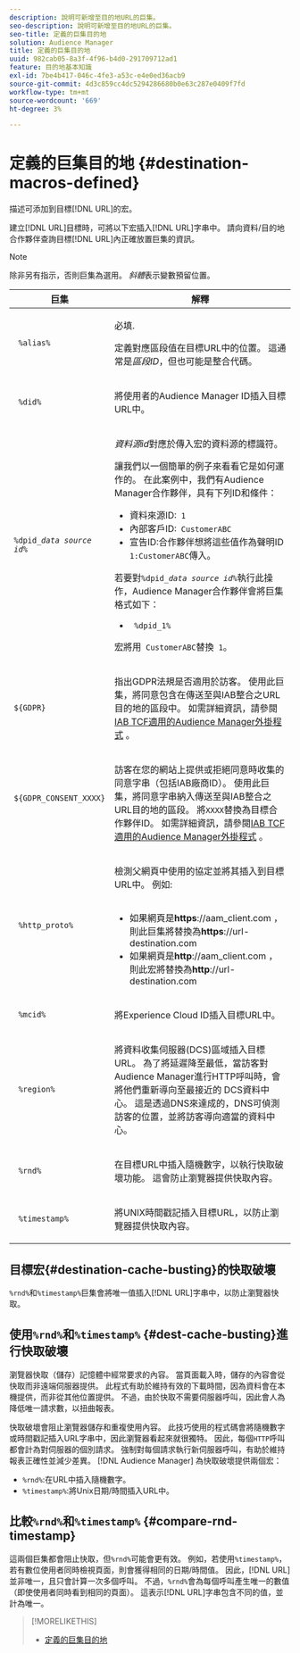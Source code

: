 ```yaml
---
description: 說明可新增至目的地URL的巨集。
seo-description: 說明可新增至目的地URL的巨集。
seo-title: 定義的巨集目的地
solution: Audience Manager
title: 定義的巨集目的地
uuid: 982cab05-8a3f-4f96-b4d0-291709712ad1
feature: 目的地基本知識
exl-id: 7be4b417-046c-4fe3-a53c-e4e0ed36acb9
source-git-commit: 4d3c859cc4dc5294286680b0e63c287e0409f7fd
workflow-type: tm+mt
source-wordcount: '669'
ht-degree: 3%

---
```


# 定義的巨集目的地 {#destination-macros-defined}

描述可添加到目標[!DNL URL]的宏。

<!-- destination-macros.xml -->

建立[!DNL URL]目標時，可將以下宏插入[!DNL URL]字串中。 請向資料/目的地合作夥伴查詢目標[!DNL URL]內正確放置巨集的資訊。

>[!NOTE]
>
>除非另有指示，否則巨集為選用。 *斜體*&#x200B;表示變數預留位置。

<table id="table_2C532EFB9DAE41B08714753EBD7DFB05"> 
 <thead> 
  <tr> 
   <th colname="col1" class="entry"> 巨集 </th> 
   <th colname="col2" class="entry"> 解釋 </th> 
  </tr> 
 </thead>
 <tbody> 
  <tr> 
   <td colname="col1"> <p> <code> %alias%</code> </p> </td> 
   <td colname="col2"> <p>必填. </p> <p>定義對應區段值在目標URL中的位置。 這通常是<i>區段ID</i>，但也可能是整合代碼。 </p> </td> 
  </tr> 
  <tr> 
   <td colname="col1"> <p> <code> %did%</code> </p> </td> 
   <td colname="col2"> <p>將使用者的<span class="keyword">Audience Manager</span> ID插入目標URL中。 </p> </td> 
  </tr> 
  <tr> 
   <td colname="col1"> <p> <code>%dpid_<i>data source id</i>%</code> </p> </td> 
   <td colname="col2"> <p><i>資料源id</i>對應於傳入宏的資料源的標識符。 </p> <p>讓我們以一個簡單的例子來看看它是如何運作的。 在此案例中，我們有<span class="keyword">Audience Manager</span>合作夥伴，具有下列ID和條件： </p> 
    <ul id="ul_697508B437EB4090B121AFA5D519AFBE"> 
     <li id="li_32D9F72A7D1543A892DC7E1529E98A96">資料來源ID:<code> 1</code> </li> 
     <li id="li_099F5B63D2244B5AADA9B26CB6152E6B">內部客戶ID:<code> CustomerABC</code> </li> 
     <li id="li_0D9FE501C16444DDB388C8E934E5A8C6">宣告ID:合作夥伴想將這些值作為聲明ID <code> 1:CustomerABC</code>傳入。 </li> 
    </ul> <p>若要對<code>%dpid_<i>data source id</i>%</code>執行此操作，<span class="keyword">Audience Manager</span>合作夥伴會將巨集格式如下： </p> 
    <ul class="simplelist"> 
     <li> <code> %dpid_1%</code> </li> 
    </ul> <p>宏將用<code> CustomerABC</code>替換<code> 1</code>。 </p> </td> 
  </tr> 
  <tr>
    <td><p><code>${GDPR}</code></p></td>
    <td><p>指出GDPR法規是否適用於訪客。 使用此巨集，將同意包含在傳送至與IAB整合之URL目的地的區段中。 如需詳細資訊，請參閱<a href="../../overview/data-security-and-privacy/aam-iab-plugin.md">IAB TCF適用的Audience Manager外掛程式</a> 。</p></td>
  </tr>
   <tr>
    <td><code>${GDPR_CONSENT_XXXX}</code></p></td>
    <td><p>訪客在您的網站上提供或拒絕同意時收集的同意字串（包括IAB廠商ID）。 使用此巨集，將同意字串納入傳送至與IAB整合之URL目的地的區段。 將<code>XXXX</code>替換為目標合作夥伴ID。 如需詳細資訊，請參閱<a href="../../overview/data-security-and-privacy/aam-iab-plugin.md">IAB TCF適用的Audience Manager外掛程式</a> 。 </p></td>
  </tr>
  <tr> 
   <td colname="col1"> <p><code> %http_proto%</code> </p> </td> 
   <td colname="col2"> <p>檢測父網頁中使用的協定並將其插入到目標URL中。 例如:
     <br> 
     <ul id="ul_026F56EC46E94D9EB1153557C0F65325"> 
      <li id="li_B41EF140CC274CB68FE7213DD8B908C0">如果網頁是<b>https</b>://aam_client.com ，則此巨集將替換為<b>https</b>://url-destination.com </li> 
      <li id="li_BDCD6EA69B004A92BA6981952341BD77">如果網頁是<b>http</b>://aam_client.com ，則此宏將替換為<b>http</b>://url-destination.com </li> 
     </ul> </p> </td> 
  </tr> 
  <tr> 
   <td colname="col1"> <p><code> %mcid%</code> </p> </td> 
   <td colname="col2"> <p>將<span class="keyword">Experience Cloud</span> ID插入目標URL中。 </p> </td> 
  </tr> 
  <tr> 
   <td colname="col1"> <p><code> %region%</code> </p> </td> 
   <td colname="col2"> <p>將<span class="wintitle">資料收集伺服器(DCS)</span>區域插入目標URL。 為了將延遲降至最低，當訪客對<span class="keyword">Audience Manager</span>進行HTTP呼叫時，會將他們重新導向至最接近的<span class="wintitle"> DCS</span>資料中心。 這是透過DNS來達成的，DNS可偵測訪客的位置，並將訪客導向適當的資料中心。 </p> </td> 
  </tr> 
  <tr> 
   <td colname="col1"> <p> <code> %rnd%</code> </p> </td> 
   <td colname="col2"> <p>在目標URL中插入隨機數字，以執行快取破壞功能。 這會防止瀏覽器提供快取內容。 </p> </td> 
  </tr> 
  <tr> 
   <td colname="col1"> <p> <code> %timestamp%</code> </p> </td> 
   <td colname="col2"> <p>將UNIX時間戳記插入目標URL，以防止瀏覽器提供快取內容。 </p> </td> 
  </tr> 
 </tbody> 
</table>

## 目標宏{#destination-cache-busting}的快取破壞

`%rnd%`和`%timestamp%`巨集會將唯一值插入[!DNL URL]字串中，以防止瀏覽器快取。

## 使用`%rnd%`和`%timestamp%` {#dest-cache-busting}進行快取破壞

<!-- c_dest_cache_busting.xml -->

瀏覽器快取（儲存）記憶體中經常要求的內容。 當頁面載入時，儲存的內容會從快取而非遠端伺服器提供。 此程式有助於維持有效的下載時間，因為資料會在本機提供，而非從其他位置提供。 不過，由於快取不需要伺服器呼叫，因此會人為降低唯一請求數，以扭曲報表。

快取破壞會阻止瀏覽器儲存和重複使用內容。 此技巧使用的程式碼會將隨機數字或時間戳記插入URL字串中，因此瀏覽器看起來就很獨特。 因此，每個`HTTP`呼叫都會計為對伺服器的個別請求。 強制對每個請求執行新伺服器呼叫，有助於維持報表正確性並減少差異。 [!DNL Audience Manager] 為快取破壞提供兩個宏：

* `%rnd%`:在URL中插入隨機數字。
* `%timestamp%`:將Unix日期/時間插入URL中。

## 比較`%rnd%`和`%timestamp%` {#compare-rnd-timestamp}

這兩個巨集都會阻止快取，但`%rnd%`可能會更有效。 例如，若使用`%timestamp%`，若有數位使用者同時檢視頁面，則會獲得相同的日期/時間值。 因此，[!DNL URL]並非唯一，且只會計算一次多個呼叫。 不過，`%rnd%`會為每個呼叫產生唯一的數值（即使使用者同時看到相同的頁面）。 這表示[!DNL URL]字串包含不同的值，並計為唯一。

>[!MORELIKETHIS]
>
>* [定義的巨集目的地](../../features/destinations/destination-macros.md#destination-macros-defined)

